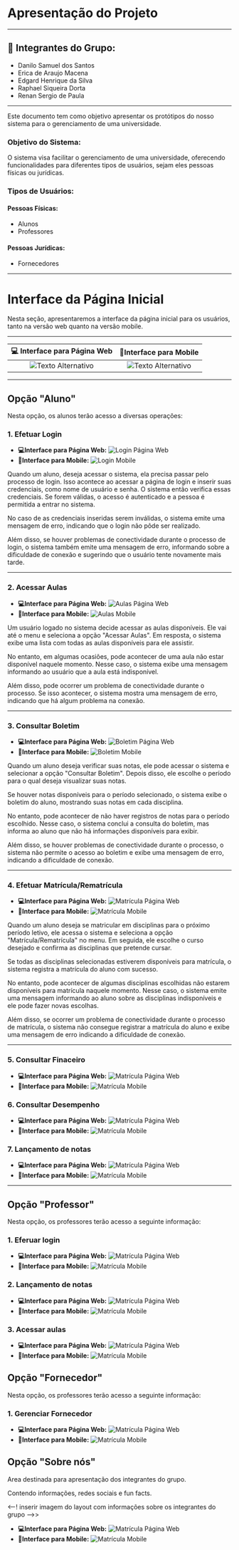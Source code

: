# Apresentação do Projeto

---

## 👥 Integrantes do Grupo:

- Danilo Samuel dos Santos
- Erica de Araujo Macena
- Edgard Henrique da Silva
- Raphael Siqueira Dorta
- Renan Sergio de Paula

---

Este documento tem como objetivo apresentar os protótipos do nosso sistema para o gerenciamento de uma universidade.

### Objetivo do Sistema:

O sistema visa facilitar o gerenciamento de uma universidade, oferecendo funcionalidades para diferentes tipos de usuários, sejam eles pessoas físicas ou jurídicas.

### Tipos de Usuários:

#### Pessoas Físicas:

- Alunos
- Professores

#### Pessoas Jurídicas:

- Fornecedores

---

# Interface da Página Inicial

Nesta seção, apresentaremos a interface da página inicial para os usuários, tanto na versão web quanto na versão mobile.

---

| **💻 Interface para Página Web** | **📱Interface para Mobile** |
|:-----------------------------:|:-------------------------:|
| ![Texto Alternativo](caminho/para/sua/imagem.jpg) | ![Texto Alternativo](caminho/para/sua/imagem.jpg) |

---

## Opção "Aluno"

Nesta opção, os alunos terão acesso a diversas operações:

### 1. Efetuar Login

- **💻Interface para Página Web:** ![Login Página Web](caminho/para/sua/imagem.jpg)
- **📱Interface para Mobile:** ![Login Mobile](caminho/para/sua/imagem.jpg)

<!-- Texto explicativo sobre o processo de login -->
Quando um aluno, deseja acessar o sistema, ela precisa passar pelo processo de login. Isso acontece ao acessar a página de login e inserir suas credenciais, como nome de usuário e senha. O sistema então verifica essas credenciais. Se forem válidas, o acesso é autenticado e a pessoa é permitida a entrar no sistema.

No caso de as credenciais inseridas serem inválidas, o sistema emite uma mensagem de erro, indicando que o login não pôde ser realizado.

Além disso, se houver problemas de conectividade durante o processo de login, o sistema também emite uma mensagem de erro, informando sobre a dificuldade de conexão e sugerindo que o usuário tente novamente mais tarde.

---

### 2. Acessar Aulas

- **💻Interface para Página Web:** ![Aulas Página Web](caminho/para/sua/imagem.jpg)
- **📱Interface para Mobile:** ![Aulas Mobile](caminho/para/sua/imagem.jpg)

<!-- Texto explicativo sobre como acessar as aulas -->
Um usuário logado no sistema decide acessar as aulas disponíveis. Ele vai até o menu e seleciona a opção "Acessar Aulas". Em resposta, o sistema exibe uma lista com todas as aulas disponíveis para ele assistir.

No entanto, em algumas ocasiões, pode acontecer de uma aula não estar disponível naquele momento. Nesse caso, o sistema exibe uma mensagem informando ao usuário que a aula está indisponível.

Além disso, pode ocorrer um problema de conectividade durante o processo. Se isso acontecer, o sistema mostra uma mensagem de erro, indicando que há algum problema na conexão.

---

### 3. Consultar Boletim

- **💻Interface para Página Web:** ![Boletim Página Web](caminho/para/sua/imagem.jpg)
- **📱Interface para Mobile:** ![Boletim Mobile](caminho/para/sua/imagem.jpg)

<!-- Texto explicativo sobre como consultar o boletim -->
Quando um aluno deseja verificar suas notas, ele pode acessar o sistema e selecionar a opção "Consultar Boletim". Depois disso, ele escolhe o período para o qual deseja visualizar suas notas.

Se houver notas disponíveis para o período selecionado, o sistema exibe o boletim do aluno, mostrando suas notas em cada disciplina.

No entanto, pode acontecer de não haver registros de notas para o período escolhido. Nesse caso, o sistema conclui a consulta do boletim, mas informa ao aluno que não há informações disponíveis para exibir.

Além disso, se houver problemas de conectividade durante o processo, o sistema não permite o acesso ao boletim e exibe uma mensagem de erro, indicando a dificuldade de conexão.

---

### 4. Efetuar Matrícula/Rematrícula

- **💻Interface para Página Web:** ![Matrícula Página Web](caminho/para/sua/imagem.jpg)
- **📱Interface para Mobile:** ![Matrícula Mobile](caminho/para/sua/imagem.jpg)

<!-- Texto explicativo sobre o processo de matrícula/rematrícula -->
Quando um aluno deseja se matricular em disciplinas para o próximo período letivo, ele acessa o sistema e seleciona a opção "Matrícula/Rematrícula" no menu. Em seguida, ele escolhe o curso desejado e confirma as disciplinas que pretende cursar.

Se todas as disciplinas selecionadas estiverem disponíveis para matrícula, o sistema registra a matrícula do aluno com sucesso.

No entanto, pode acontecer de algumas disciplinas escolhidas não estarem disponíveis para matrícula naquele momento. Nesse caso, o sistema emite uma mensagem informando ao aluno sobre as disciplinas indisponíveis e ele pode fazer novas escolhas.

Além disso, se ocorrer um problema de conectividade durante o processo de matrícula, o sistema não consegue registrar a matrícula do aluno e exibe uma mensagem de erro indicando a dificuldade de conexão.

---

### 5. Consultar Finaceiro

- **💻Interface para Página Web:** ![Matrícula Página Web](caminho/para/sua/imagem.jpg)
- **📱Interface para Mobile:** ![Matrícula Mobile](caminho/para/sua/imagem.jpg)

<!-- Texto explicativo sobre o processo de consultar financeiro -->

### 6. Consultar Desempenho

- **💻Interface para Página Web:** ![Matrícula Página Web](caminho/para/sua/imagem.jpg)
- **📱Interface para Mobile:** ![Matrícula Mobile](caminho/para/sua/imagem.jpg)

<!-- Texto explicativo sobre o processo de Consultar Desempenho -->

### 7. Lançamento de notas

- **💻Interface para Página Web:** ![Matrícula Página Web](caminho/para/sua/imagem.jpg)
- **📱Interface para Mobile:** ![Matrícula Mobile](caminho/para/sua/imagem.jpg)

<!-- Texto explicativo sobre o processo de Acessar aulas na visão do aluno -->
---

## Opção "Professor"

Nesta opção, os professores terão acesso a seguinte informação:

### 1. Eferuar login

- **💻Interface para Página Web:** ![Matrícula Página Web](caminho/para/sua/imagem.jpg)
- **📱Interface para Mobile:** ![Matrícula Mobile](caminho/para/sua/imagem.jpg)

<!-- Texto explicativo sobre o processo de Efetuar login professor -->

### 2. Lançamento de notas

- **💻Interface para Página Web:** ![Matrícula Página Web](caminho/para/sua/imagem.jpg)
- **📱Interface para Mobile:** ![Matrícula Mobile](caminho/para/sua/imagem.jpg)

<!-- Texto explicativo sobre o processo de Lançamento de notas -->

### 3. Acessar aulas

- **💻Interface para Página Web:** ![Matrícula Página Web](caminho/para/sua/imagem.jpg)
- **📱Interface para Mobile:** ![Matrícula Mobile](caminho/para/sua/imagem.jpg)

<!-- Texto explicativo sobre o processo de acessar aulas na visão do professor -->


## Opção "Fornecedor"

Nesta opção, os professores terão acesso a seguinte informação:

### 1. Gerenciar Fornecedor

- **💻Interface para Página Web:** ![Matrícula Página Web](caminho/para/sua/imagem.jpg)
- **📱Interface para Mobile:** ![Matrícula Mobile](caminho/para/sua/imagem.jpg)

<!-- Texto explicativo sobre o processo de Gerenciar Fornecedor -->

## Opção "Sobre nós"

Area destinada para apresentação dos integrantes do grupo.

Contendo informações, redes sociais e fun facts.

<--! inserir imagem do layout com informações sobre os integrantes do grupo -->>

- **💻Interface para Página Web:** ![Matrícula Página Web](caminho/para/sua/imagem.jpg)
- **📱Interface para Mobile:** ![Matrícula Mobile](caminho/para/sua/imagem.jpg)
